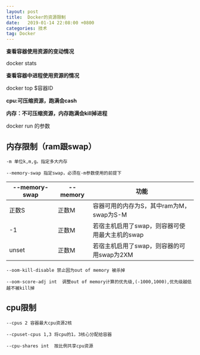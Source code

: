 ```yaml
---
layout: post
title:  Docker的资源限制
date:   2019-01-14 22:08:00 +0800
categories: 技术
tag: Docker
---
```



**查看容器使用资源的变动情况**

docker stats

**查看容器中进程使用资源的情况**

docker top $容器ID

**cpu:可压缩资源，跑满会cash**

**内存：不可压缩资源，内存跑满会kill掉进程**

docker run 的参数

内存限制（ram跟swap）
---

`-m 单位k,m,g。指定多大内存`

`--memory-swap 指定swap，必须在-m参数使用的前提下`

| --memory-swap | --memory | 功能 |
| ---- | ---- | ---- |
| 正数S | 正数M | 容器可用的内存为S，其中ram为M，swap为S-M |
| -1 | 正数M | 若宿主机启用了swap，则容器可使用最大主机的swap |
| unset | 正数M | 若宿主机启用了swap，则容器的可用swap为2XM |

`--oom-kill-disable 禁止因为out of memory 被杀掉`

`--oom-score-adj int  调整out of memory计算的优先级,(-1000,1000),优先级越低越不被kill掉`

cpu限制
---

`--cpus 2 容器最大cpu资源2核`

`--cpuset-cpus 1,3 将cpu的1，3核心分配给容器`

`--cpu-shares int  按比例共享cpu资源`
